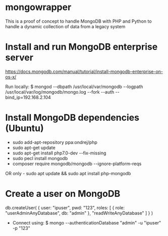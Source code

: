 # mongowrapper
This is a proof of concept to handle MongoDB with PHP and Python to handle a dynamic collection of data from a legacy system

# Install and run MongoDB enterprise server
https://docs.mongodb.com/manual/tutorial/install-mongodb-enterprise-on-os-x/

Run locally:
$ mongod --dbpath /usr/local/var/mongodb --logpath /usr/local/var/log/mongodb/mongo.log --fork --auth --bind_ip=192.168.2.104

# Install MongoDB dependencies (Ubuntu)
- sudo add-apt-repository ppa:ondrej/php
- sudo apt-get update
- sudo apt-get install php7.0-dev --fix-missing
- sudo pecl install mongodb
- composer require mongodb/mongodb --ignore-platform-reqs

OR only - sudo apt update && sudo apt install php-mongodb

# Create a user on MongoDB
db.createUser(
  {
    user: "ipuser",
    pwd: "123",
    roles: [ { role: "userAdminAnyDatabase", db: "admin" }, "readWriteAnyDatabase" ]
  }
)
- Connect using: $ mongo --authenticationDatabase "admin" -u "ipuser" -p "123"